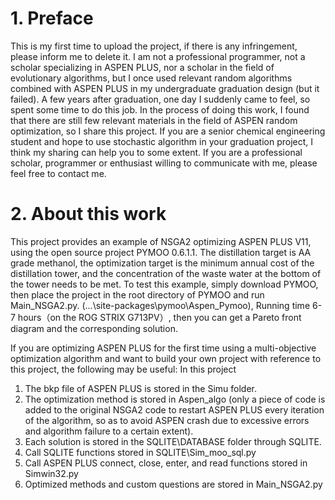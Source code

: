 # 1. Preface
This is my first time to upload the project, if there is any infringement, please inform me to delete it.
I am not a professional programmer, not a scholar specializing in ASPEN PLUS, nor a scholar in the field of evolutionary algorithms, but I once used relevant random algorithms combined with ASPEN PLUS in my undergraduate graduation design (but it failed). A few years after graduation, one day I suddenly came to feel, so spent some time to do this job.
In the process of doing this work, I found that there are still few relevant materials in the field of ASPEN random optimization, so I share this project. If you are a senior chemical engineering student and hope to use stochastic algorithm in your graduation project, I think my sharing can help you to some extent. If you are a professional scholar, programmer or enthusiast willing to communicate with me, please feel free to contact me.
# 2. About this work
This project provides an example of NSGA2 optimizing ASPEN PLUS V11, using the open source project PYMOO 0.6.1.1. The distillation target is AA grade methanol, the optimization target is the minimum annual cost of the distillation tower, and the concentration of the waste water at the bottom of the tower needs to be met.
To test this example, simply download PYMOO, then place the project in the root directory of PYMOO and run Main_NSGA2.py. (...\site-packages\pymoo\Aspen_Pymoo), Running time 6-7 hours（on the ROG STRIX G713PV）, then you can get a Pareto front diagram and the corresponding solution.

If you are optimizing ASPEN PLUS for the first time using a multi-objective optimization algorithm and want to build your own project with reference to this project, the following may be useful:
In this project
1. The bkp file of ASPEN PLUS is stored in the Simu folder.
2. The optimization method is stored in Aspen_algo (only a piece of code is added to the original NSGA2 code to restart ASPEN PLUS every iteration of the algorithm, so as to avoid ASPEN crash due to excessive errors and algorithm failure to a certain extent).
3. Each solution is stored in the SQLITE\DATABASE folder through SQLITE.
4. Call SQLITE functions stored in SQLITE\Sim_moo_sql.py
5. Call ASPEN PLUS connect, close, enter, and read functions stored in Simwin32.py
6. Optimized methods and custom questions are stored in Main_NSGA2.py